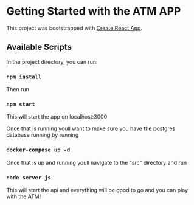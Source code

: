 # Getting Started with the ATM APP

This project was bootstrapped with [Create React App](https://github.com/facebook/create-react-app).

## Available Scripts

In the project directory, you can run:

### `npm install`

Then run 

### `npm start`

This will start the app on localhost:3000

Once that is running youll want to make sure you have the postgres database running by running 

### `docker-compose up -d`

Once that is up and running youll navigate to the "src" directory and run 

### `node server.js`

This will start the api and everything will be good to go and you can play with the ATM!


